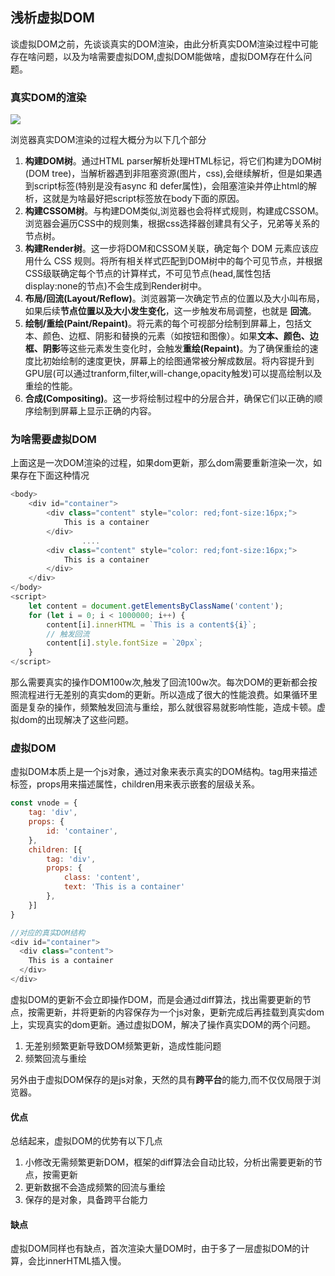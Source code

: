 ## 浅析虚拟DOM

谈虚拟DOM之前，先谈谈真实的DOM渲染，由此分析真实DOM渲染过程中可能存在啥问题，以及为啥需要虚拟DOM,虚拟DOM能做啥，虚拟DOM存在什么问题。

### 真实DOM的渲染

![](https://upload-images.jianshu.io/upload_images/15050783-c14e5c2c54996b48.png?imageMogr2/auto-orient/strip|imageView2/2/w/646/format/webp)



浏览器真实DOM渲染的过程大概分为以下几个部分

1. **构建DOM树**。通过HTML parser解析处理HTML标记，将它们构建为DOM树(DOM tree)，当解析器遇到非阻塞资源(图片，css),会继续解析，但是如果遇到script标签(特别是没有async 和 defer属性)，会阻塞渲染并停止html的解析，这就是为啥最好把script标签放在body下面的原因。
2. **构建CSSOM树**。与构建DOM类似,浏览器也会将样式规则，构建成CSSOM。浏览器会遍历CSS中的规则集，根据css选择器创建具有父子，兄弟等关系的节点树。
3. **构建Render树**。这一步将DOM和CSSOM关联，确定每个 DOM 元素应该应用什么 CSS 规则。将所有相关样式匹配到DOM树中的每个可见节点，并根据CSS级联确定每个节点的计算样式，不可见节点(head,属性包括 display:none的节点)不会生成到Render树中。
4. **布局/回流(Layout/Reflow)**。浏览器第一次确定节点的位置以及大小叫布局，如果后续**节点位置以及大小发生变化**，这一步触发布局调整，也就是 **回流**。
5. **绘制/重绘(Paint/Repaint)**。将元素的每个可视部分绘制到屏幕上，包括文本、颜色、边框、阴影和替换的元素（如按钮和图像）。如果**文本、颜色、边框、阴影**等这些元素发生变化时，会触发**重绘(Repaint)**。为了确保重绘的速度比初始绘制的速度更快，屏幕上的绘图通常被分解成数层。将内容提升到GPU层(可以通过tranform,filter,will-change,opacity触发)可以提高绘制以及重绘的性能。
6. **合成(Compositing)**。这一步将绘制过程中的分层合并，确保它们以正确的顺序绘制到屏幕上显示正确的内容。



### 为啥需要虚拟DOM

上面这是一次DOM渲染的过程，如果dom更新，那么dom需要重新渲染一次，如果存在下面这种情况

```javascript
<body>
    <div id="container">
        <div class="content" style="color: red;font-size:16px;">
            This is a container
        </div>
				....
        <div class="content" style="color: red;font-size:16px;">
            This is a container
        </div>
    </div>
</body>
<script>
    let content = document.getElementsByClassName('content');
    for (let i = 0; i < 1000000; i++) {
        content[i].innerHTML = `This is a content${i}`;
        // 触发回流
        content[i].style.fontSize = `20px`;
    }
</script>
```

那么需要真实的操作DOM100w次,触发了回流100w次。每次DOM的更新都会按照流程进行无差别的真实dom的更新。所以造成了很大的性能浪费。如果循环里面是复杂的操作，频繁触发回流与重绘，那么就很容易就影响性能，造成卡顿。虚拟dom的出现解决了这些问题。



### 虚拟DOM

虚拟DOM本质上是一个js对象，通过对象来表示真实的DOM结构。tag用来描述标签，props用来描述属性，children用来表示嵌套的层级关系。

```javascript
const vnode = {
    tag: 'div',
    props: {
        id: 'container',
    },
    children: [{
        tag: 'div',
        props: {
            class: 'content',
            text: 'This is a container'
        },
    }]
}

//对应的真实DOM结构
<div id="container">
  <div class="content">
    This is a container
  </div>
</div>
```

虚拟DOM的更新不会立即操作DOM，而是会通过diff算法，找出需要更新的节点，按需更新，并将更新的内容保存为一个js对象，更新完成后再挂载到真实dom上，实现真实的dom更新。通过虚拟DOM，解决了操作真实DOM的两个问题。

1. 无差别频繁更新导致DOM频繁更新，造成性能问题
2. 频繁回流与重绘

另外由于虚拟DOM保存的是js对象，天然的具有**跨平台**的能力,而不仅仅局限于浏览器。

#### 优点

总结起来，虚拟DOM的优势有以下几点

1. 小修改无需频繁更新DOM，框架的diff算法会自动比较，分析出需要更新的节点，按需更新
2. 更新数据不会造成频繁的回流与重绘
3. 保存的是对象，具备跨平台能力

#### 缺点

虚拟DOM同样也有缺点，首次渲染大量DOM时，由于多了一层虚拟DOM的计算，会比innerHTML插入慢。